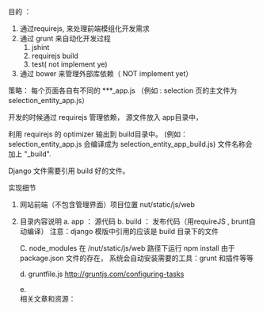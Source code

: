 目的 ： 
    
   1. 通过requirejs, 来处理前端模组化开发需求
   2. 通过 grunt 来自动化开发过程
      1. jshint
      2. requirejs build
      3. test( not implement ye)
   3. 通过 bower 来管理外部库依赖（ NOT implement yet）
   
   
策略： 
   每个页面各自有不同的 ***_app.js
   （例如 : selection 页的主文件为 selection_entity_app.js）
   
   开发的时候通过 requirejs 管理依赖，
   源文件放入 app目录中，
   
   
   利用 requirejs 的 optimizer 输出到 build目录中。
   (例如：selection_entity_app.js 会编译成为 selection_entity_app_build.js)
   文件名称会加上 "_build".
   
   Django 文件需要引用 build 好的文件。
   
   
   
   
   

实现细节

1. 网站前端（不包含管理界面）项目位置
    nut/static/js/web

2. 目录内容说明 
   a. app  ： 源代码
   b. build  ： 发布代码（用requireJS , brunt自动编译）
      注意：django 模版中引用的应该是 build 目录下的文件
      
   C. node_modules 
      在 /nut/static/js/web 路径下运行 npm install 
      由于 package.json 文件的存在， 系统会自动安装需要的工具：grunt 和插件等等
      
   d. gruntfile.js 
      http://gruntjs.com/configuring-tasks
      
   e.   
相关文章和资源：
      